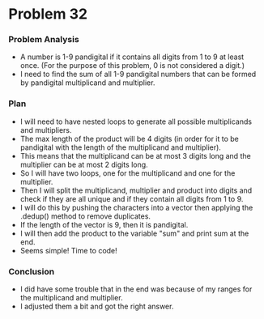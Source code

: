 # Problem 32
### Problem Analysis
- A number is 1-9 pandigital if it contains all digits from 1 to 9 at least once. (For the purpose of this problem, 0 is not considered a digit.)
- I need to find the sum of all 1-9 pandigital numbers that can be formed by pandigital multiplicand and multiplier.

### Plan
- I will need to have nested loops to generate all possible multiplicands and multipliers.
- The max length of the product will be 4 digits (in order for it to be pandigital with the length of the multiplicand and multiplier).
- This means that the multiplicand can be at most 3 digits long and the multiplier can be at most 2 digits long.
- So I will have two loops, one for the multiplicand and one for the multiplier.
- Then I will split the multiplicand, multiplier and product into digits and check if they are all unique and if they contain all digits from 1 to 9.
- I will do this by pushing the characters into a vector then applying the .dedup() method to remove duplicates.
- If the length of the vector is 9, then it is pandigital.
- I will then add the product to the variable "sum" and print sum at the end.
- Seems simple! Time to code!

### Conclusion
- I did have some trouble that in the end was because of my ranges for the multiplicand and multiplier.
- I adjusted them a bit and got the right answer.